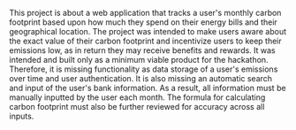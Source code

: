This project is about a web application that tracks a user's monthly carbon footprint based upon how much they spend on their energy bills and their geographical location. 
The project was intended to make users aware about the exact value of their carbon footprint and incentivize users to keep their emissions low, as in return they may receive benefits and rewards.
It was intended and built only as a minimum viable product for the hackathon. Therefore, it is missing functionality as data storage of a user's emissions over time and user authentication.
It is also missing an automatic search and input of the user's bank information. As a result, all information must be manually inputted by the user each month.
The formula for calculating carbon footprint must also be further reviewed for accuracy across all inputs.

